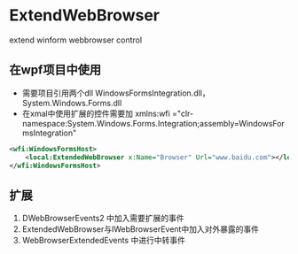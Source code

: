 # ExtendWebBrowser
extend winform webbrowser control

## 在wpf项目中使用
- 需要项目引用两个dll WindowsFormsIntegration.dll，System.Windows.Forms.dll
- 在xmal中使用扩展的控件需要加  xmlns:wfi ="clr-namespace:System.Windows.Forms.Integration;assembly=WindowsFormsIntegration"
```xml
<wfi:WindowsFormsHost>
    <local:ExtendedWebBrowser x:Name="Browser" Url="www.baidu.com"></local:ExtendedWebBrowser>
</wfi:WindowsFormsHost>
```
## 扩展
1. DWebBrowserEvents2 中加入需要扩展的事件
2. ExtendedWebBrowser与IWebBrowserEvent中加入对外暴露的事件
3. WebBrowserExtendedEvents 中进行中转事件
